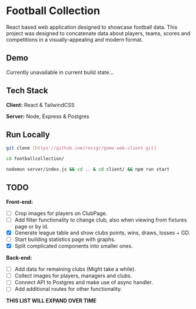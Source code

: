 
# Football Collection

React based web application designed to showcase football data. This project was designed to concatenate data about players, teams, scores and competitions in a visually-appealing and modern format.


## Demo

Currently unavailable in current build state...


## Tech Stack

**Client:** React & TailwindCSS

**Server:** Node, Express & Postgres

## Run Locally
```bash
git clone [https://github.com/rossgr/game-web-client.git]
```

```bash
cd footballcollection/
```
```bash
nodemon server/index.js && cd .. & cd client/ && npm run start
```

## TODO

**Front-end:** 
- [ ] Crop images for players on ClubPage.
- [ ] Add filter functionality to change club, also when viewing from fixtures page or by id.
- [X] Generate league table and show clubs points, wins, draws, losses + GD.
- [ ] Start building statistics page with graphs.
- [x] Split complicated components into smaller ones.

**Back-end:** 
- [ ] Add data for remaining clubs (Might take a while).
- [ ] Collect images for players, managers and clubs.
- [ ] Connect API to Postgres and make use of async handler.
- [ ] Add additional routes for other functionality.

**THIS LIST WILL EXPAND OVER TIME**
